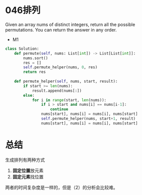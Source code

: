 # 046排列

Given an array nums of distinct integers, return all the possible permutations. You can return the answer in any order.

* M1

```python
class Solution:
    def permute(self, nums: List[int]) -> List[List[int]]:
        nums.sort()
        res = []
        self.permute_helper(nums, 0, res)
        return res
        
    def permute_helper(self, nums, start, result):
        if start >= len(nums):
            result.append(nums[:])
        else:
            for i in range(start, len(nums)):
                if i > start and nums[i] == nums[i-1]:
                    continue
                nums[start], nums[i] = nums[i], nums[start]
                self.permute_helper(nums, start+1, result)
                nums[start], nums[i] = nums[i], nums[start]
```


# 总结

生成排列有两种方式

1. **固定位置**放元素
2. **固定元素**找位置



两者的时间复杂度是一样的，但是（2）的分析会比较难。